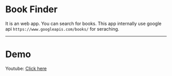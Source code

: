 # Book Finder
It is an web app. You can search for books. This app internally use google api ``https://www.googleapis.com/books/`` for seraching. 

___
# Demo
Youtube: [Click here](https://youtu.be/vw4TIjccWiM)
